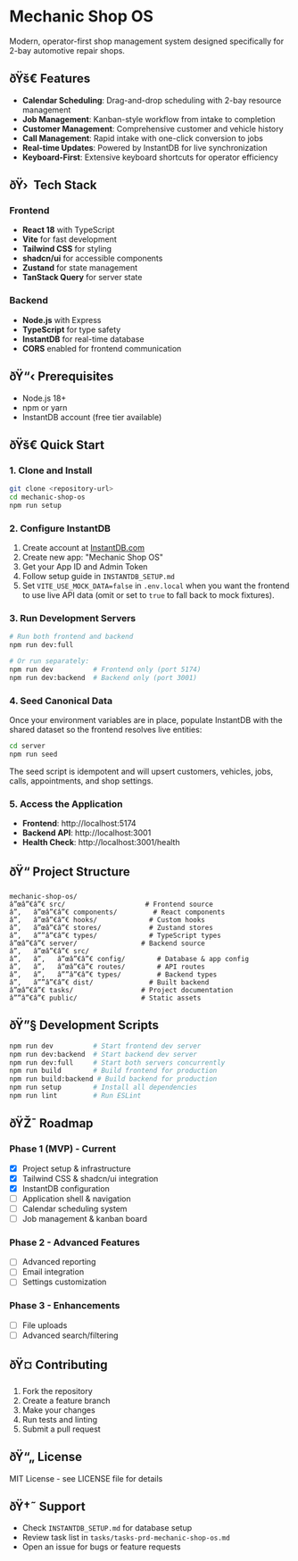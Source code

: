 ﻿# Mechanic Shop OS

Modern, operator-first shop management system designed specifically for 2-bay automotive repair shops.

## ðŸš€ Features

- **Calendar Scheduling**: Drag-and-drop scheduling with 2-bay resource management
- **Job Management**: Kanban-style workflow from intake to completion
- **Customer Management**: Comprehensive customer and vehicle history
- **Call Management**: Rapid intake with one-click conversion to jobs
- **Real-time Updates**: Powered by InstantDB for live synchronization
- **Keyboard-First**: Extensive keyboard shortcuts for operator efficiency

## ðŸ›  Tech Stack

### Frontend
- **React 18** with TypeScript
- **Vite** for fast development
- **Tailwind CSS** for styling
- **shadcn/ui** for accessible components
- **Zustand** for state management
- **TanStack Query** for server state

### Backend
- **Node.js** with Express
- **TypeScript** for type safety
- **InstantDB** for real-time database
- **CORS** enabled for frontend communication

## ðŸ“‹ Prerequisites

- Node.js 18+ 
- npm or yarn
- InstantDB account (free tier available)

## ðŸš€ Quick Start

### 1. Clone and Install
```bash
git clone <repository-url>
cd mechanic-shop-os
npm run setup
```

### 2. Configure InstantDB
1. Create account at [InstantDB.com](https://instantdb.com/)
2. Create new app: "Mechanic Shop OS"
3. Get your App ID and Admin Token
4. Follow setup guide in `INSTANTDB_SETUP.md`
5. Set `VITE_USE_MOCK_DATA=false` in `.env.local` when you want the frontend to use live API data (omit or set to `true` to fall back to mock fixtures).

### 3. Run Development Servers
```bash
# Run both frontend and backend
npm run dev:full

# Or run separately:
npm run dev          # Frontend only (port 5174)
npm run dev:backend  # Backend only (port 3001)
```

### 4. Seed Canonical Data
Once your environment variables are in place, populate InstantDB with the shared dataset so the frontend resolves live entities:
```bash
cd server
npm run seed
```
The seed script is idempotent and will upsert customers, vehicles, jobs, calls, appointments, and shop settings.

### 5. Access the Application
- **Frontend**: http://localhost:5174
- **Backend API**: http://localhost:3001
- **Health Check**: http://localhost:3001/health

## ðŸ“ Project Structure

```
mechanic-shop-os/
â”œâ”€â”€ src/                    # Frontend source
â”‚   â”œâ”€â”€ components/         # React components
â”‚   â”œâ”€â”€ hooks/             # Custom hooks
â”‚   â”œâ”€â”€ stores/            # Zustand stores
â”‚   â””â”€â”€ types/             # TypeScript types
â”œâ”€â”€ server/                # Backend source
â”‚   â”œâ”€â”€ src/
â”‚   â”‚   â”œâ”€â”€ config/        # Database & app config
â”‚   â”‚   â”œâ”€â”€ routes/        # API routes
â”‚   â”‚   â””â”€â”€ types/         # Backend types
â”‚   â””â”€â”€ dist/              # Built backend
â”œâ”€â”€ tasks/                 # Project documentation
â””â”€â”€ public/                # Static assets
```

## ðŸ”§ Development Scripts

```bash
npm run dev          # Start frontend dev server
npm run dev:backend  # Start backend dev server
npm run dev:full     # Start both servers concurrently
npm run build        # Build frontend for production
npm run build:backend # Build backend for production
npm run setup        # Install all dependencies
npm run lint         # Run ESLint
```

## ðŸŽ¯ Roadmap

### Phase 1 (MVP) - Current
- [x] Project setup & infrastructure
- [x] Tailwind CSS & shadcn/ui integration
- [x] InstantDB configuration
- [ ] Application shell & navigation
- [ ] Calendar scheduling system
- [ ] Job management & kanban board

### Phase 2 - Advanced Features
- [ ] Advanced reporting
- [ ] Email integration
- [ ] Settings customization

### Phase 3 - Enhancements
- [ ] File uploads
- [ ] Advanced search/filtering

## ðŸ¤ Contributing

1. Fork the repository
2. Create a feature branch
3. Make your changes
4. Run tests and linting
5. Submit a pull request

## ðŸ“„ License

MIT License - see LICENSE file for details

## ðŸ†˜ Support

- Check `INSTANTDB_SETUP.md` for database setup
- Review task list in `tasks/tasks-prd-mechanic-shop-os.md`
- Open an issue for bugs or feature requests
